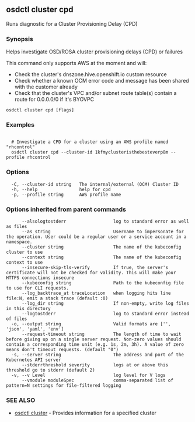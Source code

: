 ## osdctl cluster cpd

Runs diagnostic for a Cluster Provisioning Delay (CPD)

### Synopsis


Helps investigate OSD/ROSA cluster provisioning delays (CPD) or failures

  This command only supports AWS at the moment and will:
	
  * Check the cluster's dnszone.hive.openshift.io custom resource
  * Check whether a known OCM error code and message has been shared with the customer already
  * Check that the cluster's VPC and/or subnet route table(s) contain a route for 0.0.0.0/0 if it's BYOVPC


```
osdctl cluster cpd [flags]
```

### Examples

```

  # Investigate a CPD for a cluster using an AWS profile named "rhcontrol"
  osdctl cluster cpd --cluster-id 1kfmyclusteristhebesteverp8m --profile rhcontrol

```

### Options

```
  -C, --cluster-id string   The internal/external (OCM) Cluster ID
  -h, --help                help for cpd
  -p, --profile string      AWS profile name
```

### Options inherited from parent commands

```
      --alsologtostderr                  log to standard error as well as files
      --as string                        Username to impersonate for the operation. User could be a regular user or a service account in a namespace.
      --cluster string                   The name of the kubeconfig cluster to use
      --context string                   The name of the kubeconfig context to use
      --insecure-skip-tls-verify         If true, the server's certificate will not be checked for validity. This will make your HTTPS connections insecure
      --kubeconfig string                Path to the kubeconfig file to use for CLI requests.
      --log_backtrace_at traceLocation   when logging hits line file:N, emit a stack trace (default :0)
      --log_dir string                   If non-empty, write log files in this directory
      --logtostderr                      log to standard error instead of files
  -o, --output string                    Valid formats are ['', 'json', 'yaml', 'env']
      --request-timeout string           The length of time to wait before giving up on a single server request. Non-zero values should contain a corresponding time unit (e.g. 1s, 2m, 3h). A value of zero means don't timeout requests. (default "0")
  -s, --server string                    The address and port of the Kubernetes API server
      --stderrthreshold severity         logs at or above this threshold go to stderr (default 2)
  -v, --v Level                          log level for V logs
      --vmodule moduleSpec               comma-separated list of pattern=N settings for file-filtered logging
```

### SEE ALSO

* [osdctl cluster](osdctl_cluster.md)	 - Provides information for a specified cluster

